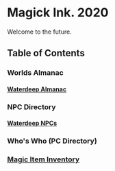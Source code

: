 # Magick Ink. 2020
Welcome to the future.



## Table of Contents
### Worlds Almanac
#### [Waterdeep Almanac](https://github.com/gregofgreg5/magick-ink2020/blob/main/worlds_almanac/waterdeep.md#waterdeep-almanac)

### NPC Directory
#### [Waterdeep NPCs](https://github.com/gregofgreg5/magick-ink2020/blob/main/npc-directory/waterdeep-npc.md#waterdeep-npc-directory)

### Who's Who (PC Directory)

### [Magic Item Inventory](https://github.com/gregofgreg5/magick-ink2020/blob/main/magic-item-inventory.md#an-inventory-of-magic-items)
